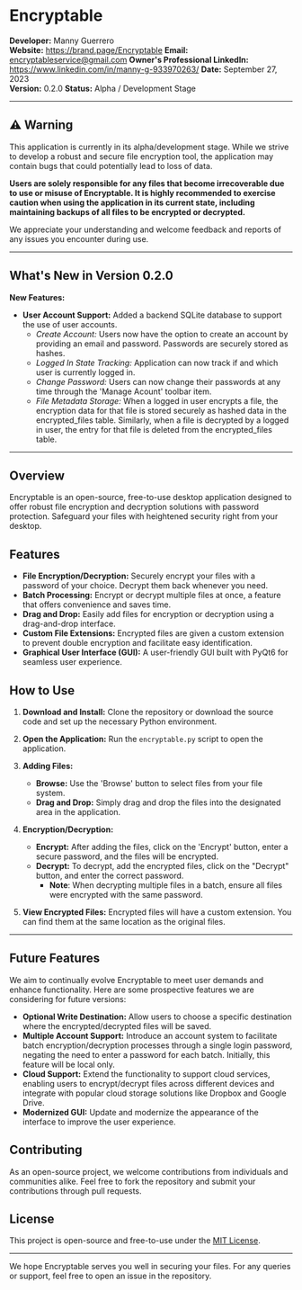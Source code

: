 # Encryptable

**Developer:** Manny Guerrero  
**Website:** https://brand.page/Encryptable
**Email:** encryptableservice@gmail.com
**Owner's Professional LinkedIn:** https://www.linkedin.com/in/manny-g-933970263/
**Date:** September 27, 2023  
**Version:** 0.2.0
**Status:** Alpha / Development Stage

---

## ⚠️ Warning

This application is currently in its alpha/development stage. While we strive to develop a robust and secure file encryption tool, the application may contain bugs that could potentially lead to loss of data. 

**Users are solely responsible for any files that become irrecoverable due to use or misuse of Encryptable. It is highly recommended to exercise caution when using the application in its current state, including maintaining backups of all files to be encrypted or decrypted.**

We appreciate your understanding and welcome feedback and reports of any issues you encounter during use.

---

## What's New in Version 0.2.0

**New Features:**
- **User Account Support:** Added a backend SQLite database to support the use of user accounts. 
  - *Create Account:* Users now have the option to create an account by providing an email and password. Passwords are securely stored as hashes.
  - *Logged In State Tracking:* Application can now track if and which user is currently logged in.
  - *Change Password:* Users can now change their passwords at any time through the 'Manage Acount' toolbar item.
  - *File Metadata Storage:* When a logged in user encrypts a file, the encryption data for that file is stored securely as hashed data in the encrypted_files table. Similarly, when a file is decrypted by a logged in user, the entry for that file is deleted from the encrypted_files table.

---

## Overview

Encryptable is an open-source, free-to-use desktop application designed to offer robust file encryption and decryption solutions with password protection. Safeguard your files with heightened security right from your desktop.

## Features

- **File Encryption/Decryption:** Securely encrypt your files with a password of your choice. Decrypt them back whenever you need.
- **Batch Processing:** Encrypt or decrypt multiple files at once, a feature that offers convenience and saves time.
- **Drag and Drop:** Easily add files for encryption or decryption using a drag-and-drop interface.
- **Custom File Extensions:** Encrypted files are given a custom extension to prevent double encryption and facilitate easy identification.
- **Graphical User Interface (GUI):** A user-friendly GUI built with PyQt6 for seamless user experience.

## How to Use

1. **Download and Install:** Clone the repository or download the source code and set up the necessary Python environment.
2. **Open the Application:** Run the `encryptable.py` script to open the application.
3. **Adding Files:**
    - **Browse:** Use the 'Browse' button to select files from your file system.
    - **Drag and Drop:** Simply drag and drop the files into the designated area in the application.
4. **Encryption/Decryption:**
    - **Encrypt:** After adding the files, click on the 'Encrypt' button, enter a secure password, and the files will be encrypted.
    - **Decrypt:** To decrypt, add the encrypted files, click on the "Decrypt" button, and enter the correct password.
        - **Note**: When decrypting multiple files in a batch, ensure all files were encrypted with the same password.

5. **View Encrypted Files:** Encrypted files will have a custom extension. You can find them at the same location as the original files.

---

## Future Features

We aim to continually evolve Encryptable to meet user demands and enhance functionality. Here are some prospective features we are considering for future versions:

- **Optional Write Destination:** Allow users to choose a specific destination where the encrypted/decrypted files will be saved.
- **Multiple Account Support:** Introduce an account system to facilitate batch encryption/decryption processes through a single login password, negating the need to enter a password for each batch. Initially, this feature will be local only.
- **Cloud Support:** Extend the functionality to support cloud services, enabling users to encrypt/decrypt files across different devices and integrate with popular cloud storage solutions like Dropbox and Google Drive.
- **Modernized GUI:** Update and modernize the appearance of the interface to improve the user experience.

## Contributing

As an open-source project, we welcome contributions from individuals and communities alike. Feel free to fork the repository and submit your contributions through pull requests.

## License

This project is open-source and free-to-use under the [MIT License](https://opensource.org/licenses/MIT).

---

We hope Encryptable serves you well in securing your files. For any queries or support, feel free to open an issue in the repository.
